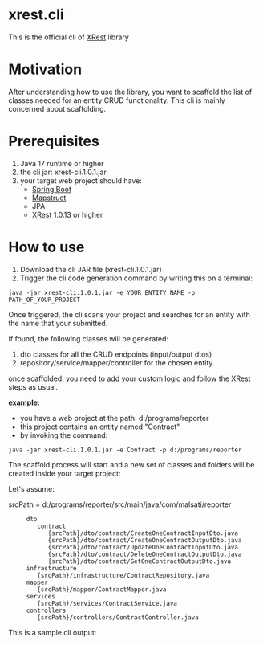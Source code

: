 # xrest.cli
This is the official cli of [XRest](https://github.com/sattinos/xrest) library

# Motivation
After understanding how to use the library, you want to scaffold the list of classes needed for an entity CRUD functionality.
This cli is mainly concerned about scaffolding.

# Prerequisites
1. Java 17 runtime or higher 
1. the cli jar: xrest-cli.1.0.1.jar
2. your target web project should have:
   - [Spring Boot](https://spring.io/projects/spring-boot)
   - [Mapstruct](https://mapstruct.org/)
   - JPA
   - [XRest](https://github.com/sattinos/xrest) 1.0.13 or higher 

# How to use
1. Download the cli JAR file (xrest-cli.1.0.1.jar)
2. Trigger the cli code generation command by writing this on a terminal:
```shell
java -jar xrest-cli.1.0.1.jar -e YOUR_ENTITY_NAME -p PATH_OF_YOUR_PROJECT
``` 

Once triggered, the cli scans your project and searches for an entity with the name that your submitted. <br>

If found, the following classes will be generated:
1. dto classes for all the CRUD endpoints (input/output dtos)
2. repository/service/mapper/controller for the chosen entity.
 
once scaffolded, you need to add your custom logic and follow the XRest steps as usual.

**example:**
- you have a web project at the path: d:/programs/reporter
- this project contains an entity named "Contract"
- by invoking the command:
```shell
java -jar xrest-cli.1.0.1.jar -e Contract -p d:/programs/reporter
``` 

The scaffold process will start and a new set of classes and folders will be created inside your target project:<br>

Let's assume:

   srcPath = d:/programs/reporter/src/main/java/com/malsati/reporter
  
         dto
            contract
               {srcPath}/dto/contract/CreateOneContractInputDto.java
               {srcPath}/dto/contract/CreateOneContractOutputDto.java
               {srcPath}/dto/contract/UpdateOneContractInputDto.java
               {srcPath}/dto/contract/DeleteOneContractOutputDto.java
               {srcPath}/dto/contract/GetOneContractOutputDto.java
         infrastructure
            {srcPath}/infrastructure/ContractRepository.java
         mapper
            {srcPath}/mapper/ContractMapper.java           
         services
            {srcPath}/services/ContractService.java
         controllers
            {srcPath}/controllers/ContractController.java

This is a sample cli output:
